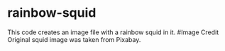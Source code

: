 # rainbow-squid
This code creates an image file with a rainbow squid in it.
#Image Credit
Original squid image was taken from Pixabay.
